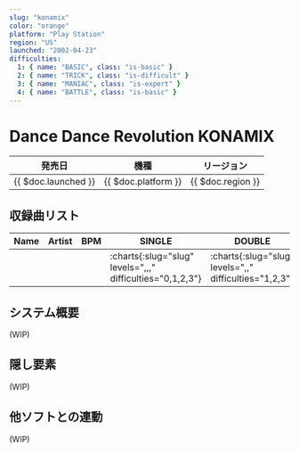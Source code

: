 ```yaml
---
slug: "konamix"
color: "orange"
platform: "Play Station"
region: "US"
launched: "2002-04-23"
difficulties:
  1: { name: "BASIC", class: "is-basic" }
  2: { name: "TRICK", class: "is-difficult" }
  3: { name: "MANIAC", class: "is-expert" }
  4: { name: "BATTLE", class: "is-basic" }
---
```


# Dance Dance Revolution KONAMIX

|発売日|機種|リージョン|
|------|----|---------|
|{{ $doc.launched }}|{{ $doc.platform }}|{{ $doc.region }}|

## 収録曲リスト

|Name|Artist|BPM|SINGLE|DOUBLE|BATTLE|6-PANELS|
|----|------|---|------|------|------|--------|
|[](/songs/)|||:charts{:slug="slug" levels=",,," difficulties="0,1,2,3"}|:charts{:slug="slug" levels=",," difficulties="1,2,3"}|:charts{:slug="slug" levels="" difficulties="4"}|:charts{:slug="slug" levels=",," difficulties="1,2,3"}|

## システム概要

(WIP)

## 隠し要素

(WIP)

## 他ソフトとの連動

(WIP)
